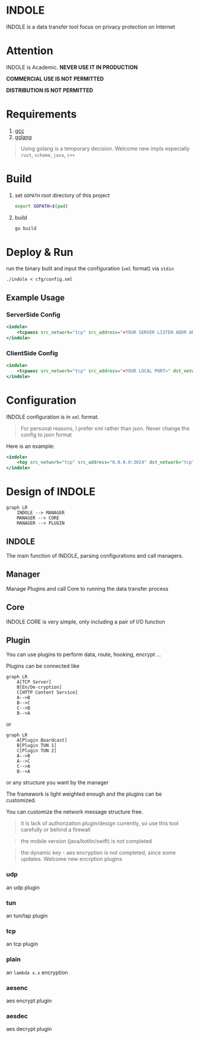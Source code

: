 # INDOLE

INDOLE is a data transfer tool focus on privacy protection on Internet

# Attention

INDOLE is Academic. **NEVER USE IT IN PRODUCTION**

**COMMERCIAL USE IS NOT PERMITTED**

**DISTRIBUTION IS NOT PERMITTED**

# Requirements

1. [gcc](https://gcc.gnu.org/)
2. [golang](https://golang.org/)

> Using golang is a temporary decision. Welcome new impls especially `rust`, `scheme`, `java`, `c++`

# Build

1. set `GOPATH` root directory of this project
   ```sh
   export GOPATH=$(pwd)
   ```
2. build
   ```sh
   go build
   ```

# Deploy & Run

run the binary built and input the configuration (`xml` format) via `stdin`

```
./indole < cfg/config.xml
```

## Example Usage

### ServerSide Config

```xml
<indole>
    <tcpaess src_network="tcp" src_address="<YOUR SERVER LISTEN ADDR AND PORT>" dst_network="tcp" dst_address="<YOUR LOCAL PROXY ADDR AND PORT ON SERVER>" buf_size="4194304" hex_key="<YOUR AES KEY>" limit="65536"/>
</indole>
```

### ClientSide Config

```xml
<indole>
    <tcpaesc src_network="tcp" src_address="<YOUR LOCAL PORT>" dst_network="tcp" dst_address="<YOUR SERVER ADDRESS AND PORT>" buf_size="4194304" hex_key="<YOUR AES KEY>" limit="65536"/>
</indole>
```

# Configuration

INDOLE configuration is in `xml` format.

> For personal reasons, I prefer xml rather than json. Never change the config to json format

Here is an example:

```xml
<indole>
    <toy src_network="tcp" src_address="0.0.0.0:3024" dst_network="tcp" dst_address="localhost:8118" buf_size="1024"/>
</indole>
```

# Design of INDOLE

```mermaid
graph LR
    INDOLE --> MANAGER
    MANAGER --> CORE
    MANAGER --> PLUGIN
```

## INDOLE

The main function of INDOLE, parsing configurations and call managers.

## Manager

Manage Plugins and call Core to running the data transfer process

## Core

INDOLE CORE is very simple, only including a pair of I/O function

## Plugin

You can use plugins to perform data, route, hooking, encrypt ...

Plugins can be connected like

```mermaid
graph LR
    A[TCP Server]
    B[En/De-cryption]
    C[HTTP Content Service]
    A-->B
    B-->C
    C-->B
    B-->A
```

or

```mermaid
graph LR
    A[Plugin Boardcast]
    B[Plugin TUN 1]
    C[Plugin TUN 2]
    A-->B
    A-->C
    C-->A
    B-->A
```

or any structure you want by the manager

The framework is light weighted enough and the plugins can be customized.

You can customize the network message structure free.

> it is lack of authorization plugin/design currently, so use this tool carefully or behind a firewall

> the mobile version (java/kotlin/swift) is not completed

> the dynamic key - aes encryption is not completed, since some updates. Welcome new encrption plugins

### udp

an udp plugin

### tun

an tun/tap plugin

### tcp

an tcp plugin

### plain

an `lambda x.x` encryption

### aesenc

aes encrypt plugin

### aesdec

aes decrypt plugin

